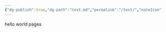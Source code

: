 ```yaml
---
{"dg-publish":true,"dg-path":"test.md","permalink":"/test/","noteIcon":""}
---
```


hello world pages
